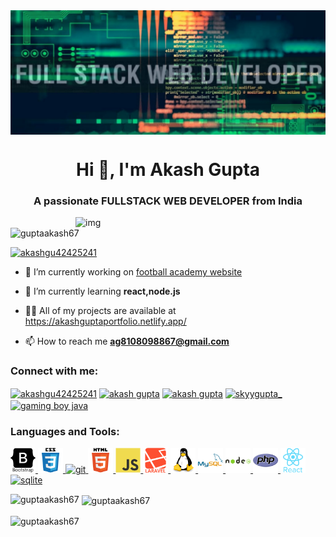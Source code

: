 
<img align="center" src="imgg.jpg" alt="background" height="50%">

<h1 align="center">Hi 👋, I'm Akash Gupta</h1>
<h3 align="center">A passionate FULLSTACK WEB DEVELOPER from India</h3>

<a href="https://www.google.com/url?sa=i&url=https%3A%2F%2Fgithub.com%2Frudrabarad%2FGifs&psig=AOvVaw3AY5mKuw08mxobkC_ZNPMe&ust=1700365872549000&source=images&cd=vfe&ved=0CBEQjRxqFwoTCNil7OTSzIIDFQAAAAAdAAAAABAE">
<img align="right" src="https://www.google.com/imgres?imgurl=https%3A%2F%2Fmiro.medium.com%2Fv2%2Fresize%3Afit%3A1358%2F1*yw0TnheAGN-LPneDaTlaxw.gif&tbnid=sGO0QsnlUm-eqM&vet=12ahUKEwiimbi608yCAxWzpekKHRsSB3UQMygjegUIARC7AQ..i&imgrefurl=https%3A%2F%2Fmedium.com%2F%40oninross%2Fdo-full-stack-developers-exist-or-are-they-just-wishful-thinking-2b7f5863af63&docid=FKCKk_61yvarcM&w=750&h=400&q=animated%20coding%20gif&ved=2ahUKEwiimbi608yCAxWzpekKHRsSB3UQMygjegUIARC7AQ" alt="img" width="400"  >
</a>

<p align="left"> <img src="https://komarev.com/ghpvc/?username=guptaakash67&label=Profile%20views&color=0e75b6&style=flat" alt="guptaakash67" /> </p>

<p align="left"> <a href="https://twitter.com/akashgu42425241" target="blank"><img src="https://img.shields.io/twitter/follow/akashgu42425241?logo=twitter&style=for-the-badge" alt="akashgu42425241" /></a> </p>

- 🔭 I’m currently working on [football academy website](https://risingsunfootballacademy.netlify.app/)

- 🌱 I’m currently learning **react,node.js**

- 👨‍💻 All of my projects are available at https://akashguptaportfolio.netlify.app/

- 📫 How to reach me **ag8108098867@gmail.com**

<h3 align="left">Connect with me:</h3>
<p align="left">
<a href="https://twitter.com/akashgu42425241" target="blank"><img align="center" src="https://raw.githubusercontent.com/rahuldkjain/github-profile-readme-generator/master/src/images/icons/Social/twitter.svg" alt="akashgu42425241" height="30" width="40" /></a>
<a href="https://www.linkedin.com/in/akash-gupta-478323232/" target="blank"><img align="center" src="https://raw.githubusercontent.com/rahuldkjain/github-profile-readme-generator/master/src/images/icons/Social/linked-in-alt.svg" alt="akash gupta" height="30" width="40" /></a>
<a href="https://www.facebook.com/people/Akash-Gupta/pfbid02mRwE7ComJ5fKBZk2cCFFw7yq6MPHGGEve9KEK6KqCZvtMvdRRYDVsvfURS58JGUhl/?mibextid=ZbWKwL" target="blank"><img align="center" src="https://raw.githubusercontent.com/rahuldkjain/github-profile-readme-generator/master/src/images/icons/Social/facebook.svg" alt="akash gupta" height="30" width="40" /></a>
<a href="https://instagram.com/skyygupta_" target="blank"><img align="center" src="https://raw.githubusercontent.com/rahuldkjain/github-profile-readme-generator/master/src/images/icons/Social/instagram.svg" alt="skyygupta_" height="30" width="40" /></a>
<a href="https://www.youtube.com/@gamingboyjava" target="blank"><img align="center" src="https://raw.githubusercontent.com/rahuldkjain/github-profile-readme-generator/master/src/images/icons/Social/youtube.svg" alt="gaming boy java" height="30" width="40" /></a>
</p>

<h3 align="left">Languages and Tools:</h3>
<p align="left"> <a href="https://getbootstrap.com" target="_blank" rel="noreferrer"> <img src="https://raw.githubusercontent.com/devicons/devicon/master/icons/bootstrap/bootstrap-plain-wordmark.svg" alt="bootstrap" width="40" height="40"/> </a> <a href="https://www.w3schools.com/css/" target="_blank" rel="noreferrer"> <img src="https://raw.githubusercontent.com/devicons/devicon/master/icons/css3/css3-original-wordmark.svg" alt="css3" width="40" height="40"/> </a> <a href="https://git-scm.com/" target="_blank" rel="noreferrer"> <img src="https://www.vectorlogo.zone/logos/git-scm/git-scm-icon.svg" alt="git" width="40" height="40"/> </a> <a href="https://www.w3.org/html/" target="_blank" rel="noreferrer"> <img src="https://raw.githubusercontent.com/devicons/devicon/master/icons/html5/html5-original-wordmark.svg" alt="html5" width="40" height="40"/> </a> <a href="https://developer.mozilla.org/en-US/docs/Web/JavaScript" target="_blank" rel="noreferrer"> <img src="https://raw.githubusercontent.com/devicons/devicon/master/icons/javascript/javascript-original.svg" alt="javascript" width="40" height="40"/> </a> <a href="https://laravel.com/" target="_blank" rel="noreferrer"> <img src="https://raw.githubusercontent.com/devicons/devicon/master/icons/laravel/laravel-plain-wordmark.svg" alt="laravel" width="40" height="40"/> </a> <a href="https://www.linux.org/" target="_blank" rel="noreferrer"> <img src="https://raw.githubusercontent.com/devicons/devicon/master/icons/linux/linux-original.svg" alt="linux" width="40" height="40"/> </a> <a href="https://www.mysql.com/" target="_blank" rel="noreferrer"> <img src="https://raw.githubusercontent.com/devicons/devicon/master/icons/mysql/mysql-original-wordmark.svg" alt="mysql" width="40" height="40"/> </a> <a href="https://nodejs.org" target="_blank" rel="noreferrer"> <img src="https://raw.githubusercontent.com/devicons/devicon/master/icons/nodejs/nodejs-original-wordmark.svg" alt="nodejs" width="40" height="40"/> </a> <a href="https://www.php.net" target="_blank" rel="noreferrer"> <img src="https://raw.githubusercontent.com/devicons/devicon/master/icons/php/php-original.svg" alt="php" width="40" height="40"/> </a> <a href="https://reactjs.org/" target="_blank" rel="noreferrer"> <img src="https://raw.githubusercontent.com/devicons/devicon/master/icons/react/react-original-wordmark.svg" alt="react" width="40" height="40"/> </a> <a href="https://www.sqlite.org/" target="_blank" rel="noreferrer"> <img src="https://www.vectorlogo.zone/logos/sqlite/sqlite-icon.svg" alt="sqlite" width="40" height="40"/> </a> </p>

<p><img align="left" src="https://github-readme-stats.vercel.app/api/top-langs?username=guptaakash67&show_icons=true&locale=en&layout=compact" alt="guptaakash67" /></p>

<p>&nbsp;<img align="center" src="https://github-readme-stats.vercel.app/api?username=guptaakash67&show_icons=true&locale=en" alt="guptaakash67" /></p>

<p><img align="center" src="https://github-readme-streak-stats.herokuapp.com/?user=guptaakash67&" alt="guptaakash67" /></p>
